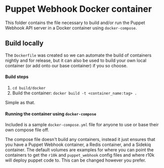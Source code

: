 # Puppet Webhook Docker container

This folder contains the file necessary to build and/or run the Puppet Webhook API server in a Docker container using `docker-compose`.

## Build locally
The `Dockerfile` was created so we can automate the build of containers nightly and for release, but it can also be used to build your own local container (or add onto our base container) if you so choose.

#### Build steps
1. `cd build/docker`
2. Build the container: `docker build -t <container_name:tag> .`

Simple as that.

#### Running the container using `docker-compose`

Included is a sample `docker-compose.yml` file for anyone to use or base their own compose file off.

The compose file doesn't build any containers, instead it just ensures that you have a Puppet Webhook container, a Redis container, and a Sidekiq container. The default volumes are examples for where you can point the containers to get the `r10k` and `puppet_webhook` config files and where r10k will deploy puppet code to. This can be changed however you prefer.
